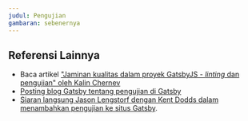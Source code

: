 ```yaml
---
judul: Pengujian
gambaran: sebenernya
---
```


<GuideList slug={props.slug} />

## Referensi Lainnya

- Baca artikel ["Jaminan kualitas dalam proyek GatsbyJS - *linting* dan pengujian" oleh Kalin Chernev](https://kalinchernev.github.io/gatsbyjs-qa-linting-testing/)
- [Posting blog Gatsby tentang pengujian di Gatsby](/blog/tags/testing)
- [Siaran langsung Jason Lengstorf dengan Kent Dodds dalam menambahkan pengujian ke situs Gatsby](https://www.youtube.com/watch?v=BzRAYt7BHRw&t=2024s).
